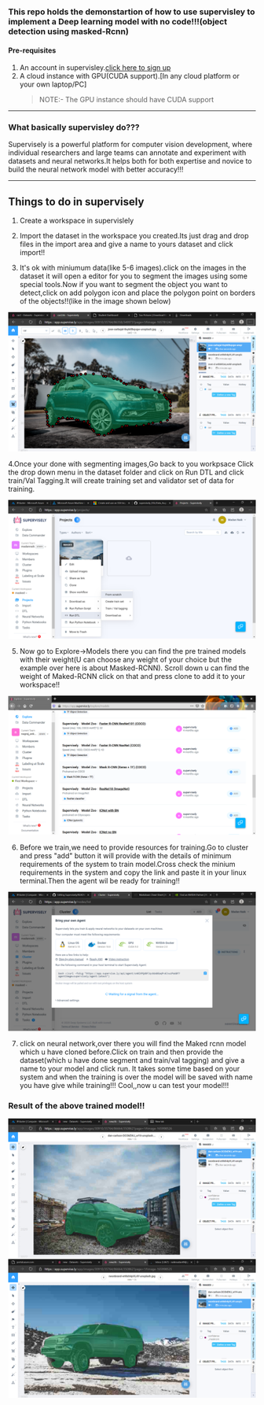 ### This repo holds the demonstartion of how to use supervisley to implement a Deep learning model with no code!!!(object detection using masked-Rcnn)
#### Pre-requisites 
1. An account in supervisley.[click here to sign up](https://app.supervise.ly/signup)
2. A cloud instance with GPU(CUDA support).[In any cloud platform or your own laptop/PC]
   > NOTE:- The GPU instance should have CUDA support

---
### What basically supervisley do???
Supervisely is a powerful platform for computer vision development, where individual researchers and large teams can annotate and experiment with datasets and neural networks.It helps both for both expertise and novice to build the neural network model with better accuracy!!!

---
## Things to do in supervisely
1. Create a workspace in supervislely

2. Import the dataset in the workspace you created.Its just drag and drop files in the import area and give a name to yours dataset and click import!!

3. It's ok with miniumum data(like 5-6 images).click on the images in the dataset it will open a editor for you to segment the images using some special tools.Now if you want to segment the object you want to detect,click on add polygon icon and place the polygon point on borders of the objects!!(like in the image shown below)

![](images/0.png)

4.Once your done with segmenting images,Go back to you workpsace Click the drop down menu in the dataset folder and click on Run DTL and click train/Val Tagging.It will create training set and validator set of data for training.

![](images/1.png)


5. Now go to Explore->Models there you can find the pre trained models with their weight(U can choose any weight of your choice but the example over here is about Masked-RCNN).
Scroll down u can find the weight of Maked-RCNN click on that and press clone to add it to your workspace!!

![](images/5.png)

6. Before we train,we need to provide resources for training.Go to cluster and press "add" button it will provide with the details of minimum requirements of the system to train model.Cross check the minium requirements in the system and copy the link and paste it in your linux terminal.Then the agent wil be ready for training!!

![](images/7.png)

7. click on neural network,over there you will find the Maked rcnn model which u have cloned before.Click on train and then provide the dataset(which u have done segment and train/val tagging) and give a name to your model and click run.
It takes some time based on your system and when the training is over the model will be saved with name you have give while training!!!
Cool,,now u can test your model!!!



### Result of the above trained model!!
![](images/12.png)
![](images/13.png)

